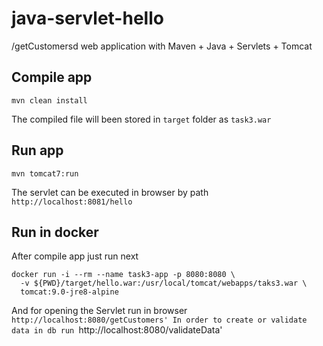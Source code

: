 # java-servlet-hello
/getCustomersd web application with Maven + Java + Servlets + Tomcat

## Compile app 
```
mvn clean install
```
The compiled file will been stored in `target` folder as `task3.war`

## Run app 
```
mvn tomcat7:run
```
The servlet can be executed in browser by path `http://localhost:8081/hello`

## Run in docker
After compile app just run next
```
docker run -i --rm --name task3-app -p 8080:8080 \
  -v ${PWD}/target/hello.war:/usr/local/tomcat/webapps/taks3.war \
  tomcat:9.0-jre8-alpine
```
And for opening the Servlet run in browser `http://localhost:8080/getCustomers'
In order to create or validate data in db run `http://localhost:8080/validateData'